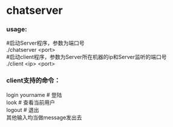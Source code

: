chatserver
==========
### usage:
\#启动Server程序，参数为端口号  
./chatserver \<port\>  
\#启动client程序，参数为Server所在机器的ip和Server监听的端口号  
./client \<ip\> \<port\>
    
### client支持的命令：
login yourname # 登陆  
look  # 查看当前用户  
logout # 退出  
其他输入均当做message发出去  
